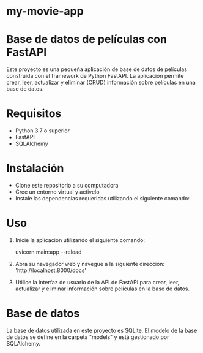 # my-movie-app
# Base de datos de películas con FastAPI

Este proyecto es una pequeña aplicación de base de datos de películas construida con el framework de Python FastAPI. La aplicación permite crear, leer, actualizar y eliminar (CRUD) información sobre películas en una base de datos.

# Requisitos

- Python 3.7 o superior
- FastAPI
- SQLAlchemy

# Instalación

- Clone este repositorio a su computadora
- Cree un entorno virtual y activelo
- Instale las dependencias requeridas utilizando el siguiente comando:

# Uso

1. Inicie la aplicación utilizando el siguiente comando:

    uvicorn main:app --reload

2. Abra su navegador web y navegue a la siguiente dirección: 'http://localhost:8000/docs'
3. Utilice la interfaz de usuario de la API de FastAPI para crear, leer, actualizar y eliminar información sobre películas en la base de datos.

# Base de datos

La base de datos utilizada en este proyecto es SQLite. El modelo de la base de datos se define en la carpeta "models" y está gestionado por SQLAlchemy.

